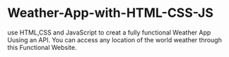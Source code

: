 # Weather-App-with-HTML-CSS-JS

use HTML,CSS and JavaScript to creat a fully functional Weather App Uusing an API.
You can access any location of the world weather through this Functional Website.

